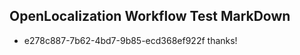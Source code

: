 ## OpenLocalization Workflow Test MarkDown
* e278c887-7b62-4bd7-9b85-ecd368ef922f thanks!

<!--HONumber=Aug16_HO4-->



